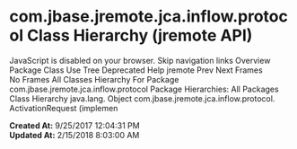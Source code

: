 # com.jbase.jremote.jca.inflow.protocol Class Hierarchy (jremote   API)

JavaScript is disabled on your browser. Skip navigation links Overview Package Class Use Tree Deprecated Help jremote Prev Next Frames No Frames All Classes Hierarchy For Package com.jbase.jremote.jca.inflow.protocol Package Hierarchies: All Packages Class Hierarchy java.lang. Object com.jbase.jremote.jca.inflow.protocol. ActivationRequest (implemen  

**Created At:** 9/25/2017 12:04:31 PM  
**Updated At:** 2/15/2018 8:03:00 AM  

